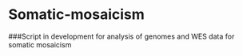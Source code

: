 # Somatic-mosaicism
###Script in development for analysis of genomes and WES data for somatic mosaicism
